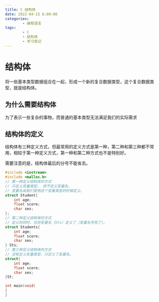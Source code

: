 ```yaml
---
title: C 结构体
date: 2022-04-15 6:00:00
categories:
        - 编程语言
tags:
        - C
        - 结构体
        - 学习笔记
---
```


# 结构体

将一些基本类型数据组合在一起，形成一个新的复合数据类型，这个复合数据类型，就是结构体。

## 为什么需要结构体

为了表示一些复杂的事物，而普通的基本类型无法满足我们的实际需求

## 结构体的定义

结构体有三种定义方式，但最常用的定义方式是第一种，第二种和第三种都不常用，相较于第一种定义方式，第一种和第二种方式也不是特别好。

需要注意的是，结构体最后的分号不能省去。

```c
#include <iostream>
#include <malloc.h>
// 第一种定义结构体的方式
// 只定义变量类型， 但不定义变量名，
// 变量名由我们使用这个变量类型的时候定义。
struct Student{
    int age;
    float score;
    char sex;
};
// 第二种定义结构体的方式
// 定义的同时，也将变量名（Sts）定义了（变量名写死了）。
struct Students{
    int age;
    float score;
    char sex;
} Sts;
// 第三种定义结构体的方式
// 没有定义变量类型，只定义了变量名。
struct{
    int age;
    float score;
    char sex;
}St;

int main(void)
{
}

```
